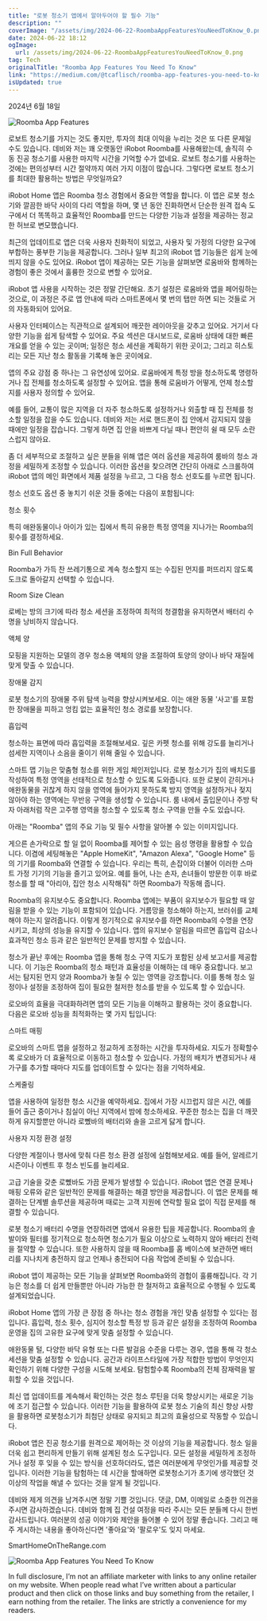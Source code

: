 ```yaml
---
title: "로봇 청소기 앱에서 알아두어야 할 필수 기능"
description: ""
coverImage: "/assets/img/2024-06-22-RoombaAppFeaturesYouNeedToKnow_0.png"
date: 2024-06-22 18:12
ogImage:
  url: /assets/img/2024-06-22-RoombaAppFeaturesYouNeedToKnow_0.png
tag: Tech
originalTitle: "Roomba App Features You Need To Know"
link: "https://medium.com/@tcaflisch/roomba-app-features-you-need-to-know-82e7f7eaed63"
isUpdated: true
---
```


2024년 6월 18일

![Roomba App Features](/assets/img/2024-06-22-RoombaAppFeaturesYouNeedToKnow_0.png)

로보트 청소기를 가지는 것도 좋지만, 투자의 최대 이익을 누리는 것은 또 다른 문제일 수도 있습니다. 데비와 저는 꽤 오랫동안 iRobot Roomba를 사용해왔는데, 솔직히 수동 진공 청소기를 사용한 마지막 시간을 기억할 수가 없네요. 로보트 청소기를 사용하는 것에는 편의성부터 시간 절약까지 여러 가지 이점이 많습니다. 그렇다면 로보트 청소기를 최대한 활용하는 방법은 무엇일까요?

iRobot Home 앱은 Roomba 청소 경험에서 중요한 역할을 합니다. 이 앱은 로봇 청소기와 깔끔한 바닥 사이의 다리 역할을 하며, 몇 년 동안 진화하면서 단순한 원격 접속 도구에서 더 똑똑하고 효율적인 Roomba를 만드는 다양한 기능과 설정을 제공하는 정교한 허브로 변모했습니다.

<!-- cozy-coder - 수평 -->

<ins class="adsbygoogle"
     style="display:block"
     data-ad-client="ca-pub-4877378276818686"
     data-ad-slot="1107185301"
     data-ad-format="auto"
     data-full-width-responsive="true"></ins>

<script>
     (adsbygoogle = window.adsbygoogle || []).push({});
</script>

최근의 업데이트로 앱은 더욱 사용자 친화적이 되었고, 사용자 및 가정의 다양한 요구에 부합하는 풍부한 기능을 제공합니다. 그러나 일부 최고의 iRobot 앱 기능들은 쉽게 눈에 띄지 않을 수도 있어요. iRobot 앱이 제공하는 모든 기능을 살펴보면 로움바와 함께하는 경험이 좋은 것에서 훌륭한 것으로 변할 수 있어요.

iRobot 앱 사용을 시작하는 것은 정말 간단해요. 초기 설정은 로움바와 앱을 페어링하는 것으로, 이 과정은 주로 앱 안내에 따라 스마트폰에서 몇 번의 탭만 하면 되는 것들로 거의 자동화되어 있어요.

사용자 인터페이스는 직관적으로 설계되어 깨끗한 레이아웃을 갖추고 있어요. 거기서 다양한 기능을 쉽게 탐색할 수 있어요. 주요 섹션은 대시보드로, 로움바 상태에 대한 빠른 개요를 얻을 수 있는 곳이며; 일정은 청소 세션을 계획하기 위한 곳이고; 그리고 히스토리는 모든 지난 청소 활동을 기록해 놓은 곳이에요.

앱의 주요 강점 중 하나는 그 유연성에 있어요. 로움바에게 특정 방을 청소하도록 명령하거나 집 전체를 청소하도록 설정할 수 있어요. 앱을 통해 로움바가 어떻게, 언제 청소할지를 사용자 정의할 수 있어요.

<!-- cozy-coder - 수평 -->

<ins class="adsbygoogle"
     style="display:block"
     data-ad-client="ca-pub-4877378276818686"
     data-ad-slot="1107185301"
     data-ad-format="auto"
     data-full-width-responsive="true"></ins>

<script>
     (adsbygoogle = window.adsbygoogle || []).push({});
</script>

예를 들어, 교통이 많은 지역을 더 자주 청소하도록 설정하거나 외출할 때 집 전체를 청소할 일정을 잡을 수도 있습니다. 데비와 저는 서로 핸드폰이 집 안에서 감지되지 않을 때에만 일정을 잡습니다. 그렇게 하면 집 안을 바쁘게 다닐 때나 편안히 쉴 때 모두 소란스럽지 않아요.

좀 더 세부적으로 조절하고 싶은 분들을 위해 앱은 여러 옵션을 제공하여 룸바의 청소 과정을 세밀하게 조정할 수 있습니다. 이러한 옵션을 찾으려면 간단히 아래로 스크롤하여 iRobot 앱의 메인 화면에서 제품 설정을 누르고, 그 다음 청소 선호도를 누르면 됩니다.

청소 선호도 옵션 중 놓치기 쉬운 것들 중에는 다음이 포함됩니다:

청소 횟수

<!-- cozy-coder - 수평 -->

<ins class="adsbygoogle"
     style="display:block"
     data-ad-client="ca-pub-4877378276818686"
     data-ad-slot="1107185301"
     data-ad-format="auto"
     data-full-width-responsive="true"></ins>

<script>
     (adsbygoogle = window.adsbygoogle || []).push({});
</script>

특히 애완동물이나 아이가 있는 집에서 특히 유용한 특정 영역을 지나가는 Roomba의 횟수를 결정하세요.

Bin Full Behavior

Roomba가 가득 찬 쓰레기통으로 계속 청소할지 또는 수집된 먼지를 퍼뜨리지 않도록 도크로 돌아갈지 선택할 수 있습니다.

Room Size Clean

<!-- cozy-coder - 수평 -->

<ins class="adsbygoogle"
     style="display:block"
     data-ad-client="ca-pub-4877378276818686"
     data-ad-slot="1107185301"
     data-ad-format="auto"
     data-full-width-responsive="true"></ins>

<script>
     (adsbygoogle = window.adsbygoogle || []).push({});
</script>

로베는 방의 크기에 따라 청소 세션을 조정하여 최적의 청결함을 유지하면서 배터리 수명을 낭비하지 않습니다.

액체 양

모핑을 지원하는 모델의 경우 청소용 액체의 양을 조절하여 토양의 양이나 바닥 재질에 맞게 맞출 수 있습니다.

장애물 감지

<!-- cozy-coder - 수평 -->

<ins class="adsbygoogle"
     style="display:block"
     data-ad-client="ca-pub-4877378276818686"
     data-ad-slot="1107185301"
     data-ad-format="auto"
     data-full-width-responsive="true"></ins>

<script>
     (adsbygoogle = window.adsbygoogle || []).push({});
</script>

로봇 청소기의 장애물 주위 탐색 능력을 향상시켜보세요. 이는 애완 동물 '사고'를 포함한 장애물을 피하고 엉킴 없는 효율적인 청소 경로를 보장합니다.

흡입력

청소하는 표면에 따라 흡입력을 조절해보세요. 깊은 카펫 청소를 위해 강도를 늘리거나 섬세한 지역이나 소음을 줄이기 위해 줄일 수 있습니다.

스마트 맵 기능은 맞춤형 청소를 위한 게임 체인저입니다. 로봇 청소기가 집의 배치도를 작성하여 특정 영역을 선태적으로 청소할 수 있도록 도와줍니다. 또한 로봇이 갇히거나 애완동물을 귀찮게 하지 않을 영역에 들어가지 못하도록 방지 영역을 설정하거나 젖지 않아야 하는 영역에는 무반응 구역을 생성할 수 있습니다. 룸 내에서 출입문이나 주방 탁자 아래처럼 작은 고주행 영역을 청소할 수 있도록 청소 구역을 만들 수도 있습니다.

<!-- cozy-coder - 수평 -->

<ins class="adsbygoogle"
     style="display:block"
     data-ad-client="ca-pub-4877378276818686"
     data-ad-slot="1107185301"
     data-ad-format="auto"
     data-full-width-responsive="true"></ins>

<script>
     (adsbygoogle = window.adsbygoogle || []).push({});
</script>

아래는 "Roomba" 앱의 주요 기능 및 필수 사항을 알아볼 수 있는 이미지입니다.

게으른 손가락으로 할 일 없이 Roomba를 제어할 수 있는 음성 명령을 활용할 수 있습니다. 이겸에 세팅해놓은 "Apple HomeKit", "Amazon Alexa", "Google Home" 등의 기기를 Roomba와 연결할 수 있습니다. 우리는 특히, 손잡이와 더불어 이러한 스마트 가정 기기의 기능을 즐기고 있어요. 예를 들어, 나는 손자, 손녀들이 방문한 이후 바로 청소를 할 때 "아리야, 집안 청소 시작해줘" 하면 Roomba가 작동해 줍니다.

Roomba의 유지보수도 중요합니다. Roomba 앱에는 부품이 유지보수가 필요할 때 알림을 받을 수 있는 기능이 포함되어 있습니다. 거름망을 청소해야 하는지, 브러쉬를 교체해야 하는지 알려줍니다. 이렇게 정기적으로 유지보수를 하면 Roomba의 수명을 연장시키고, 최상의 성능을 유지할 수 있습니다. 앱의 유지보수 알림을 따르면 흡입력 감소나 효과적인 청소 등과 같은 일반적인 문제를 방지할 수 있습니다.

청소가 끝난 후에는 Roomba 앱을 통해 청소 구역 지도가 포함된 상세 보고서를 제공합니다. 이 기능은 Roomba의 청소 패턴과 효율성을 이해하는 데 매우 중요합니다. 보고서는 탐지된 먼지 양과 Roomba가 놓칠 수 있는 영역을 강조합니다. 이를 통해 청소 일정이나 설정을 조정하여 집이 필요한 철저한 청소를 받을 수 있도록 할 수 있습니다.

<!-- cozy-coder - 수평 -->

<ins class="adsbygoogle"
     style="display:block"
     data-ad-client="ca-pub-4877378276818686"
     data-ad-slot="1107185301"
     data-ad-format="auto"
     data-full-width-responsive="true"></ins>

<script>
     (adsbygoogle = window.adsbygoogle || []).push({});
</script>

로오바의 효율을 극대화하려면 앱의 모든 기능을 이해하고 활용하는 것이 중요합니다. 다음은 로오바 성능을 최적화하는 몇 가지 팁입니다:

스마트 매핑

로오바의 스마트 맵을 설정하고 정교하게 조정하는 시간을 투자하세요. 지도가 정확할수록 로오바가 더 효율적으로 이동하고 청소할 수 있습니다. 가정의 배치가 변경되거나 새 가구를 추가할 때마다 지도를 업데이트할 수 있다는 점을 기억하세요.

스케줄링

<!-- cozy-coder - 수평 -->

<ins class="adsbygoogle"
     style="display:block"
     data-ad-client="ca-pub-4877378276818686"
     data-ad-slot="1107185301"
     data-ad-format="auto"
     data-full-width-responsive="true"></ins>

<script>
     (adsbygoogle = window.adsbygoogle || []).push({});
</script>

앱을 사용하여 일정한 청소 시간을 예약하세요. 집에서 가장 시끄럽지 않은 시간, 예를 들어 출근 중이거나 침실이 아닌 지역에서 밤에 청소하세요. 꾸준한 청소는 집을 더 깨끗하게 유지할뿐만 아니라 로뼀바의 배터리와 솔을 고르게 닳게 합니다.

사용자 지정 환경 설정

다양한 계절이나 행사에 맞춰 다른 청소 환경 설정에 실험해보세요. 예를 들어, 알레르기 시즌이나 이벤트 후 청소 빈도를 늘리세요.

고급 기술을 갖춘 로뼀바도 가끔 문제가 발생할 수 있습니다. iRobot 앱은 연결 문제나 매핑 오류와 같은 일반적인 문제를 해결하는 해결 방안을 제공합니다. 이 앱은 문제를 해결하는 단계별 솔루션을 제공하며 때로는 고객 지원에 연락할 필요 없이 직접 문제를 해결할 수 있습니다.

<!-- cozy-coder - 수평 -->

<ins class="adsbygoogle"
     style="display:block"
     data-ad-client="ca-pub-4877378276818686"
     data-ad-slot="1107185301"
     data-ad-format="auto"
     data-full-width-responsive="true"></ins>

<script>
     (adsbygoogle = window.adsbygoogle || []).push({});
</script>

로봇 청소기 배터리 수명을 연장하려면 앱에서 유용한 팁을 제공합니다. Roomba의 솔발이와 필터를 정기적으로 청소하면 청소기가 필요 이상으로 노력하지 않아 배터리 전력을 절약할 수 있습니다. 또한 사용하지 않을 때 Roomba를 홈 베이스에 보관하면 배터리를 지나치게 충전하지 않고 언제나 충전되어 다음 작업에 준비될 수 있습니다.

iRobot 앱이 제공하는 모든 기능을 살펴보면 Roomba와의 경험이 훌륭해집니다. 각 기능은 청소를 더 쉽게 만들뿐만 아니라 가능한 한 철저하고 효율적으로 수행될 수 있도록 설계되었습니다.

iRobot Home 앱의 가장 큰 장점 중 하나는 청소 경험을 개인 맞춤 설정할 수 있다는 점입니다. 흡입력, 청소 횟수, 심지어 청소할 특정 방 등과 같은 설정을 조정하여 Roomba 운영을 집의 고유한 요구에 맞게 맞춤 설정할 수 있습니다.

애완동물 털, 다양한 바닥 유형 또는 다른 발걸음 수준을 다루는 경우, 앱을 통해 각 청소 세션을 맞춤 설정할 수 있습니다. 공간과 라이프스타일에 가장 적합한 방법이 무엇인지 확인하기 위해 다양한 구성을 시도해 보세요. 탐험할수록 Roomba의 전체 잠재력을 발휘할 수 있을 것입니다.

<!-- cozy-coder - 수평 -->

<ins class="adsbygoogle"
     style="display:block"
     data-ad-client="ca-pub-4877378276818686"
     data-ad-slot="1107185301"
     data-ad-format="auto"
     data-full-width-responsive="true"></ins>

<script>
     (adsbygoogle = window.adsbygoogle || []).push({});
</script>

최신 앱 업데이트를 계속해서 확인하는 것은 청소 루틴을 더욱 향상시키는 새로운 기능에 조기 접근할 수 있습니다. 이러한 기능을 활용하여 로봇 청소 기술의 최신 향상 사항을 활용하면 로봇청소기가 최첨단 상태로 유지되고 최고의 효율성으로 작동할 수 있습니다.

iRobot 앱은 진공 청소기를 원격으로 제어하는 것 이상의 기능을 제공합니다. 청소 일을 더욱 쉽고 편리하게 만들기 위해 설계된 청소 도구입니다. 모든 설정을 세밀하게 조정하거나 설정 후 잊을 수 있는 방식을 선호하더라도, 앱은 여러분에게 무엇인가를 제공할 것입니다. 이러한 기능을 탐험하는 데 시간을 할애하면 로봇청소기가 초기에 생각했던 것 이상의 작업을 해낼 수 있다는 것을 알게 될 것입니다.

데비와 제게 의견을 남겨주시면 정말 기쁠 것입니다. 댓글, DM, 이메일로 소중한 의견을 주시면 감사하겠습니다. 데비와 함께 집 건설 여정을 따라 주시는 모든 분들께 다시 한번 감사드립니다. 여러분의 성공 이야기와 제안을 들어볼 수 있어 정말 좋습니다. 그리고 매주 게시하는 내용을 좋아하신다면 '좋아요'와 '팔로우'도 잊지 마세요.

SmartHomeOnTheRange.com

<!-- cozy-coder - 수평 -->

<ins class="adsbygoogle"
     style="display:block"
     data-ad-client="ca-pub-4877378276818686"
     data-ad-slot="1107185301"
     data-ad-format="auto"
     data-full-width-responsive="true"></ins>

<script>
     (adsbygoogle = window.adsbygoogle || []).push({});
</script>

![Roomba App Features You Need To Know](/assets/img/2024-06-22-RoombaAppFeaturesYouNeedToKnow_2.png)

In full disclosure, I’m not an affiliate marketer with links to any online retailer on my website. When people read what I’ve written about a particular product and then click on those links and buy something from the retailer, I earn nothing from the retailer. The links are strictly a convenience for my readers.

